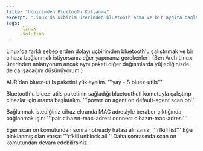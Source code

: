 ```yaml
---
title: "Ucbirimden Bluetooth Kullanma"
excerpt: "Linux'da ucbirim uzerinden bluetooth acma ve bir aygita baglanma"
tags:
     -linux
     -solution
---
```


Linux'da farklı sebeplerden dolayı uçbirimden bluetooth'u çalıştırmak ve bir cihaza bağlanmak istiyorsanız eğer yapmanız gerekenler :
(Ben Arch Linux üzerinden anlatıyorum ancak aynı paketi diğer dağıtımlarda yüjlediğinizde de çalışacağını düşünüyorum.) 


AUR'dan bluez-utils paketini yükleyelim. 
'''yay - S bluez-utils'''

Bluetooth'u bluez-utils paketinin sağladığı bluetoothctl komutuyla çalıştırıp cihazlar için arama başlatalım.
'''power on
   agent on
   default-agent
   scan on'''

Bağlanmak istediğiniz cihaz ekranda MAC adresiyle beraber çıktığında bağlanmak için:
'''pair cihazın-mac-adresi
   connect cihazın-mac-adresi'''

Eğer scan on komutundan sonra notready hatası alırsanız:
'''rfkill list'''
Eğer bloklanmış olan varsa:
'''rfkill unblock all''' 
Daha sonrasında scan on komutundan devam edebilirsiniz. 
